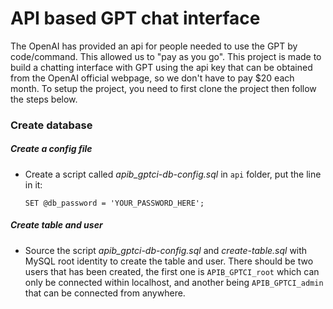 # API based GPT chat interface
The OpenAI has provided an api for people needed to use the GPT by code/command. This allowed us to "pay as you go". This project is made to build a chatting interface with GPT using the api key that can be obtained from the OpenAI official webpage, so we don't have to pay $20 each month. To setup the project, you need to first clone the project then follow the steps below.



### Create database
##### Create a config file
-   Create a script called *apib_gptci-db-config.sql* in `api` folder, put the line in it: 
    ```
    SET @db_password = 'YOUR_PASSWORD_HERE';
    ```
##### Create table and user
-   Source the script *apib_gptci-db-config.sql* and *create-table.sql* with MySQL root identity to create the table and user.
There should be two users that has been created, the first one is `APIB_GPTCI_root` which can only be connected within localhost, and another being `APIB_GPTCI_admin` that can be connected from anywhere.